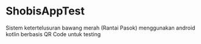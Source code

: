 # ShobisAppTest
Sistem ketertelusuran bawang merah (Rantai Pasok) menggunakan android kotlin berbasis QR Code untuk testing
